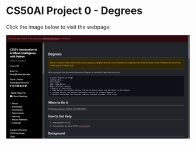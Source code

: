 # CS50AI Project 0 - Degrees

Click the image below to visit the webpage:

[![CS50AI Project](image.png)](https://cs50.harvard.edu/ai/2020/projects/0/degrees/)